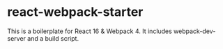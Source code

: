 # react-webpack-starter
This is a boilerplate for React 16 &amp; Webpack 4. It includes webpack-dev-server and a build script.
